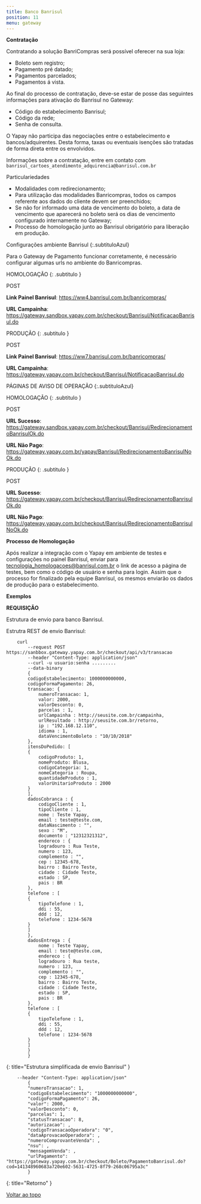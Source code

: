 ```yaml
---
title: Banco Banrisul
position: 11
menu: gateway
---
```


**Contratação**

Contratando a solução BanriCompras será possível oferecer na sua loja:

* Boleto sem registro;
* Pagamento pré datado;
* Pagamentos parcelados;
* Pagamentos á vista.

Ao final do processo de contratação, deve-se estar de posse das seguintes informações para ativação do Banrisul no Gateway:

* Código do estabelecimento Banrisul;
* Código da rede;
* Senha de consulta.

O Yapay não participa das negociações entre o estabelecimento e bancos/adquirentes. Desta forma, taxas ou eventuais isenções são tratadas de forma direta entre os envolvidos.

Informações sobre a contratação, entre em contato com `banrisul_cartoes_atendimento_adquirencia@banrisul.com.br`

Particulariedades

* Modalidades com redirecionamento;
* Para utilização das modalidades Banricompras, todos os campos referente aos dados do cliente devem ser preenchidos;
* Se não for informado uma data de vencimento do boleto, a data de vencimento que aparecerá no boleto será os dias de vencimento configurado internamente no Gateway;
* Processo de homologação junto ao Banrisul obrigatório para liberação em produção.

Configurações ambiente Banrisul
{:.subtituloAzul}

Para o Gateway de Pagamento funcionar corretamente, é necessário configurar algumas urls no ambiente do Banricompras.


HOMOLOGAÇÃO
{: .subtitulo }

<span class="post">POST</span>

**Link Painel Banrisul**: https://ww4.banrisul.com.br/banricompras/

**URL Campainha**: https://gateway.sandbox.yapay.com.br/checkout/Banrisul/NotificacaoBanrisul.do


PRODUÇÃO
{: .subtitulo }

<span class="post">POST</span>

**Link Painel Banrisul**: https://ww7.banrisul.com.br/banricompras/

**URL Campainha**: https://gateway.yapay.com.br/checkout/Banrisul/NotificacaoBanrisul.do



PÁGINAS DE AVISO DE OPERAÇÃO
{:.subtituloAzul}

HOMOLOGAÇÃO
{: .subtitulo }

<span class="post">POST</span>

**URL Sucesso**: https://gateway.sandbox.yapay.com.br/checkout/Banrisul/RedirecionamentoBanrisulOk.do

**URL Não Pago**: https://gateway.yapay.com.br/yapay/Banrisul/RedirecionamentoBanrisulNoOk.do


PRODUÇÃO
{: .subtitulo }

<span class="post">POST</span>

**URL Sucesso**: https://gateway.yapay.com.br/checkout/Banrisul/RedirecionamentoBanrisulOk.do

**URL Não Pago**: https://gateway.yapay.com.br/checkout/Banrisul/RedirecionamentoBanrisulNoOk.do



**Processo de Homologação**

Após realizar a integração com o Yapay em ambiente de testes e configurações no painel Banrisul, enviar para tecnologia_homologacoes@banrisul.com.br o link de acesso a página de testes, bem como o código de usuário e senha para login. Assim que o processo for finalizado pela equipe Banrisul, os mesmos enviarão os dados de produção para o estabelecimento.

**Exemplos**

**REQUISIÇÃO**

Estrutura de envio para banco Banrisul.

Estrutra REST de envio Banrisul:


~~~text
    curl
        --request POST https://sanbbox.gateway.yapay.com.br/checkout/api/v3/transacao
        --header "Content-Type: application/json"
        --curl -u usuario:senha .........
        --data-binary
        {
        codigoEstabelecimento: 1000000000000,
        codigoFormaPagamento: 26,
        transacao: {
            numeroTransacao: 1,
            valor: 2000,
            valorDesconto: 0,
            parcelas : 1,
            urlCampainha : http://seusite.com.br/campainha,
            urlResultado : http://seusite.com.br/retorno,
            ip : "192.168.12.110",
            idioma : 1,
            dataVencimentoBoleto : "10/10/2018"
        },
        itensDoPedido: [
        {
            codigoProduto: 1,
            nomeProduto: Blusa,
            codigoCategoria: 1,
            nomeCategoria : Roupa,
            quantidadeProduto : 1,
            valorUnitarioProduto : 2000
        }
        ],
        dadosCobranca : {
            codigoCliente : 1,
            tipoCliente : 1,
            nome : Teste Yapay,
            email : teste@teste.com,
            dataNascimento : "",
            sexo : "M",
            documento : "12312321312",
            endereco : {
            logradouro : Rua Teste,
            numero : 123,
            complemento : "",
            cep : 12345-678,
            bairro : Bairro Teste,
            cidade : Cidade Teste,
            estado : SP,
            pais : BR
        },
        telefone : [
        {
            tipoTelefone : 1,
            ddi : 55,
            ddd : 12,
            telefone : 1234-5678
        }
        ]
        },
        dadosEntrega : {
            nome : Teste Yapay,
            email : teste@teste.com,
            endereco : {
            logradouro : Rua teste,
            numero : 123,
            complemento : "",
            cep : 12345-678,
            bairro : Bairro Teste,
            cidade : Cidade Teste,
            estado : SP,
            pais : BR
        },
        telefone : [
        {
            tipoTelefone : 1,
            ddi : 55,
            ddd : 12,
            telefone : 1234-5678
        }
        ]
        }
        }

~~~
{: title="Estrutura simplificada de envio Banrisul" }

~~~text
    --header "Content-Type: application/json"
        {
        "numeroTransacao": 1,
        "codigoEstabelecimento": "1000000000000",
        "codigoFormaPagamento": 26,
        "valor": 2000,
        "valorDesconto": 0,
        "parcelas": 1,
        "statusTransacao": 8,
        "autorizacao": ,
        "codigoTransacaoOperadora": "0",
        "dataAprovacaoOperadora": ,
        "numeroComprovanteVenda": ,
        "nsu": ,
        "mensagemVenda": ,
        "urlPagamento": "https://gateway.yapay.com.br/checkout/Boleto/PagamentoBanrisul.do?cod=141348960683a720e602-5631-4725-8f79-268c06795a3c"
        }
~~~
{: title="Retorno" }



<div class="voltar-ao-topo"><a href="#"><i class="fa fa-arrow-up" aria-hidden="true"></i>Voltar ao topo</a></div>